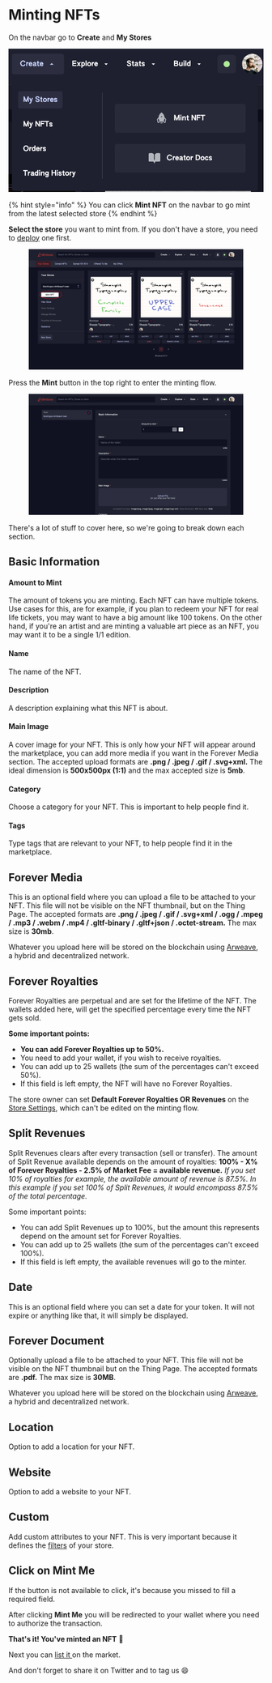 # Minting NFTs

On the navbar go to **Create** and **My Stores**

![](<../../.gitbook/assets/Screenshot 2023-04-11 at 11.28.35.png>)

{% hint style="info" %}
You can click **Mint NFT** on the navbar to go mint from the latest selected store
{% endhint %}

**Select the store** you want to mint from. If you don't have a store, you need to [deploy](deploy-fee.md) one first.

<figure><img src="../../.gitbook/assets/Screenshot 2023-04-11 at 15.45_v2.png" alt=""><figcaption></figcaption></figure>

Press the **Mint** button in the top right to enter the minting flow.

<figure><img src="../../.gitbook/assets/Screenshot 2023-04-11 at 16.31.40.png" alt=""><figcaption></figcaption></figure>

There's a lot of stuff to cover here, so we're going to break down each section.

## Basic Information

#### Amount to Mint

The amount of tokens you are minting. Each NFT can have multiple tokens. Use cases for this, are for example, if you plan to redeem your NFT for real life tickets, you may want to have a big amount like 100 tokens. On the other hand, if you're an artist and are minting a valuable art piece as an NFT, you may want it to be a single 1/1 edition.

#### Name

The name of the NFT.

#### Description

A description explaining what this NFT is about.

#### Main Image

A cover image for your NFT. This is only how your NFT will appear around the marketplace, you can add more media if you want in the Forever Media section. The accepted upload formats are **.png / .jpeg / .gif / .svg+xml.** The ideal dimension is **500x500px (1:1)** and the max accepted size is **5mb**.

#### Category

Choose a category for your NFT. This is important to help people find it.

#### Tags

Type tags that are relevant to your NFT, to help people find it in the marketplace.

## Forever Media

This is an optional field where you can upload a file to be attached to your NFT. This file will not be visible on the NFT thumbnail, but on the Thing Page. The accepted formats are **.png / .jpeg / .gif / .svg+xml / .ogg / .mpeg / .mp3 / .webm / .mp4 / .gltf-binary / .gltf+json / .octet-stream.** The max size is **30mb**.

Whatever you upload here will be stored on the blockchain using [Arweave](https://www.arweave.org/), a hybrid and decentralized network.

## Forever Royalties

Forever Royalties are perpetual and are set for the lifetime of the NFT. The wallets added here, will get the specified percentage every time the NFT gets sold.

**Some important points:**

* **You can add Forever Royalties up to 50%.**&#x20;
* You need to add your wallet, if you wish to receive royalties.
* You can add up to 25 wallets (the sum of the percentages can't exceed 50%).
* If this field is left empty, the NFT will have no Forever Royalties.

The store owner can set **Default Forever Royalties OR Revenues** on the [Store Settings](store-settings.md), which can't be edited on the minting flow.

## Split Revenues

Split Revenues clears after every transaction (sell or transfer). The amount of Split Revenue available depends on the amount of royalties: **100% - X% of Forever Royalties - 2.5% of Market Fee = available revenue.** _If you set 10% of royalties for example, the available amount of revenue is 87.5%. In this example if you set 100% of Split Revenues, it would encompass 87.5% of the total percentage._

Some important points:

* You can add Split Revenues up to 100%, but the amount this represents depend on the amount set for Forever Royalties.
* You can add up to 25 wallets (the sum of the percentages can't exceed 100%).
* If this field is left empty, the available revenues will go to the minter.

## Date

This is an optional field where you can set a date for your token. It will not expire or anything like that, it will simply be displayed.

## Forever Document

Optionally upload a file to be attached to your NFT. This file will not be visible on the NFT thumbnail but on the Thing Page. The accepted formats are **.pdf.** The max size is **30MB**.

Whatever you upload here will be stored on the blockchain using [Arweave](https://www.arweave.org/), a hybrid and decentralized network.

## Location

Option to add a location for your NFT.

## Website

Option to add a website to your NFT.

## Custom

Add custom attributes to your NFT. This is very important because it defines the [filters](store-profile.md#filters) of your store.

##

## Click on Mint Me

If the button is not available to click, it's because you missed to fill a required field.

After clicking **Mint Me** you will be redirected to your wallet where you need to authorize the transaction.

**That's it! You've minted an NFT** :tada:

Next you can [list it ](../selling-nfts/how-to-list.md)on the market.

And don't forget to share it on Twitter and to tag us :smile:

